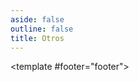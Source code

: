 ```yaml
---
aside: false
outline: false
title: Otros
---
```


<script setup>
import { useRoute, useData } from 'vitepress'

const route = useRoute()

const { isDark } = useData()
</script>

<OAOperation operation-id="get-finanzas-fci-otros-fecha">

<template #footer="footer">

<!--@include: ./parts/get-finanzas-fci-otros-fecha-footer.md -->

</template>

</OAOperation>
